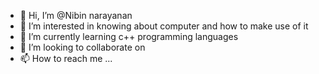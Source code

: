 - 👋 Hi, I’m @Nibin narayanan
- 👀 I’m interested in knowing about computer and how to make use of it   
- 🌱 I’m currently learning c++ programming languages
- 💞️ I’m looking to collaborate on 
- 📫 How to reach me ...

<!---
Nibin-c-narayanan/Nibin-c-narayanan is a ✨ special ✨ repository because its `README.md` (this file) appears on your GitHub profile.
You can click the Preview link to take a look at your changes.
--->
